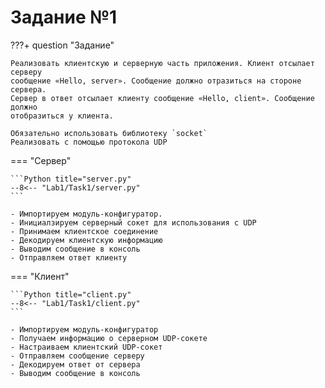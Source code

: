 # Задание №1

???+ question "Задание"

    Реализовать клиентскую и серверную часть приложения. Клиент отсылает серверу
    сообщение «Hello, server». Сообщение должно отразиться на стороне сервера.
    Сервер в ответ отсылает клиенту сообщение «Hello, client». Сообщение должно
    отобразиться у клиента.

    Обязательно использовать библиотеку `socket`  
    Реализовать с помощью протокола UDP

=== "Сервер"

    ```Python title="server.py"
    --8<-- "Lab1/Task1/server.py"
    ```
    
    - Импортируем модуль-конфигуратор. 
    - Инициалзируем серверный сокет для использования с UDP
    - Принимаем клиентское соединение 
    - Декодируем клиентскую информацию
    - Выводим сообщение в консоль 
    - Отправляем ответ клиенту

=== "Клиент"

    ```Python title="client.py"
    --8<-- "Lab1/Task1/client.py"
    ```

    - Импортируем модуль-конфигуратор 
    - Получаем информацию о серверном UDP-сокете 
    - Настраиваем клиентский UDP-сокет
    - Отправляем сообщение серверу 
    - Декодируем ответ от сервера
    - Выводим сообщение в консоль 
